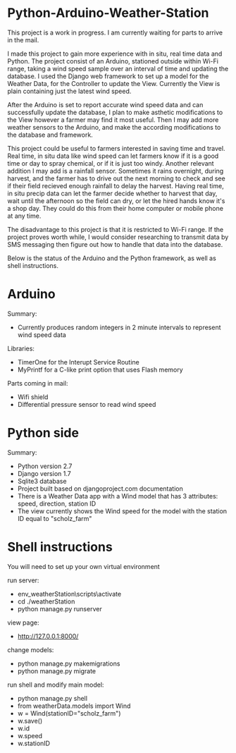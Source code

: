 # Python-Arduino-Weather-Station

This project is a work in progress. I am currently waiting for parts to arrive in the mail.

I made this project to gain more experience with in situ, real time data and Python. The project consist of an Arduino, stationed outside within Wi-Fi range, taking a wind speed sample over an interval of time and updating the database. I used the Django web framework to set up a model for the Weather Data, for the Controller to update the View. Currently the View is plain containing just the latest wind speed. 

After the Arduino is set to report accurate wind speed data and can successfully update the database, I plan to make asthetic modifications to the View however a farmer may find it most useful. Then I may add more weather sensors to the Arduino, and make the according modifications to the database and framework.

This project could be useful to farmers interested in saving time and travel. Real time, in situ data like wind speed can let farmers know if it is a good time or day to spray chemical, or if it is just too windy. Another relevant addition I may add is a rainfall sensor. Sometimes it rains overnight, during harvest, and the farmer has to drive out the next morning to check and see if their field recieved enough rainfall to delay the harvest. Having real time, in situ precip data can let the farmer decide whether to harvest that day, wait until the afternoon so the field can dry, or let the hired hands know it's a shop day. They could do this from their home computer or mobile phone at any time.

The disadvantage to this project is that it is restricted to Wi-Fi range. If the project proves worth while, I would consider researching to transmit data by SMS messaging then figure out how to handle that data into the database.

Below is the status of the Arduino and the Python framework, as well as shell instructions.

Arduino
==================
Summary:
- Currently produces random integers in 2 minute intervals to represent wind speed data
  
Libraries:
- TimerOne for the Interupt Service Routine
- MyPrintf for a C-like print option that uses Flash memory
  
Parts coming in mail:
- Wifi shield
- Differential pressure sensor to read wind speed
  
 Python side
 =================
 Summary:
  - Python version 2.7
  - Django version 1.7
  - Sqlite3 database
  - Project built based on djangoproject.com documentation
  - There is a Weather Data app with a Wind model that has 3 attributes: speed, direction, station ID
  - The view currently shows the Wind speed for the model with the station ID equal to "scholz_farm"
  
  Shell instructions
  ===========================
  You will need to set up your own virtual environment
  
  run server:
  - env_weatherStation\scripts\activate
  - cd ./weatherStation
  - python manage.py runserver
    
  view page:
  - http://127.0.0.1:8000/
    
  change models:
  - python manage.py makemigrations
  - python manage.py migrate
    
  run shell and modify main model:
  - python manage.py shell
  - from weatherData.models import Wind
  - w = Wind(stationID="scholz_farm")
  - w.save()
  - w.id
  - w.speed
  - w.stationID  
    
